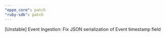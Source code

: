 ```yaml
---
"eppo_core": patch
"ruby-sdk": patch
---
```


[Unstable] Event Ingestion: Fix JSON serialization of Event timestamp field
